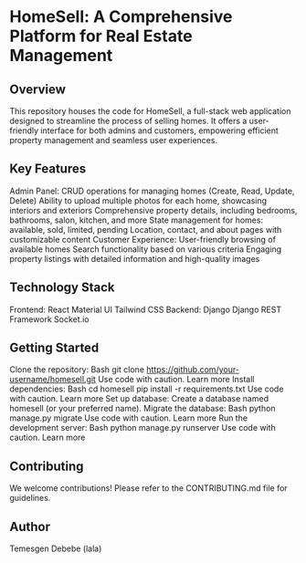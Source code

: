 # HomeSell: A Comprehensive Platform for Real Estate Management

## Overview

This repository houses the code for HomeSell, a full-stack web application designed to streamline the process of selling homes. It offers a user-friendly interface for both admins and customers, empowering efficient property management and seamless user experiences.

## Key Features

Admin Panel:
CRUD operations for managing homes (Create, Read, Update, Delete)
Ability to upload multiple photos for each home, showcasing interiors and exteriors
Comprehensive property details, including bedrooms, bathrooms, salon, kitchen, and more
State management for homes: available, sold, limited, pending
Location, contact, and about pages with customizable content
Customer Experience:
User-friendly browsing of available homes
Search functionality based on various criteria
Engaging property listings with detailed information and high-quality images
## Technology Stack

Frontend:
React
Material UI
Tailwind CSS
Backend:
Django
Django REST Framework
Socket.io
## Getting Started

Clone the repository:
Bash
git clone https://github.com/your-username/homesell.git
Use code with caution. Learn more
Install dependencies:
Bash
cd homesell
pip install -r requirements.txt
Use code with caution. Learn more
Set up database:
Create a database named homesell (or your preferred name).
Migrate the database:
Bash
python manage.py migrate
Use code with caution. Learn more
Run the development server:
Bash
python manage.py runserver
Use code with caution. Learn more
## Contributing

We welcome contributions! Please refer to the CONTRIBUTING.md file for guidelines.

## Author

Temesgen Debebe (lala)
